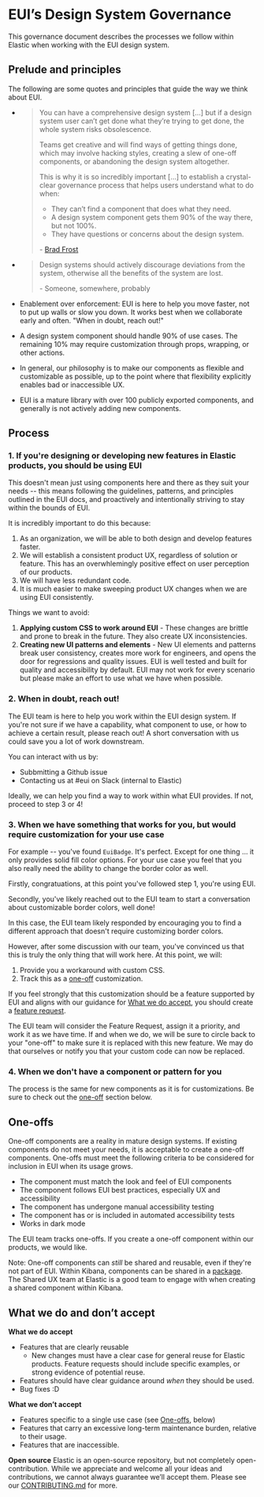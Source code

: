 # EUI’s Design System Governance

This governance document describes the processes we follow within Elastic when working with the EUI design system.

## Prelude and principles

The following are some quotes and principles that guide the way we think about EUI.

-  > You can have a comprehensive design system [...] but if a design system user can’t get done what they’re trying to get done, the whole system risks obsolescence.
   >
   > Teams get creative and will find ways of getting things done, which may involve hacking styles, creating a slew of one-off components, or abandoning the design system altogether.
   >
   > This is why it is so incredibly important [...] to establish a crystal-clear governance process that helps users understand what to do when:
   >
   > - They can’t find a component that does what they need.
   > - A design system component gets them 90% of the way there, but not 100%.
   > - They have questions or concerns about the design system.
   >
   > \- [Brad Frost](https://bradfrost.com/blog/post/a-design-system-governance-process/)

- > Design systems should actively discourage deviations from the system, otherwise all the benefits of the system are lost.
  > 
  > \- Someone, somewhere, probably


- Enablement over enforcement: EUI is here to help you move faster, not to put up walls or slow you down. It works best when we collaborate early and often. "When in doubt, reach out!"

- A design system component should handle 90% of use cases. The remaining 10% may require customization through props, wrapping, or other actions.

- In general, our philosophy is to make our components as flexible and customizable as possible, up to the point where that flexibility explicitly enables bad or inaccessible UX.

- EUI is a mature library with over 100 publicly exported components, and generally is not actively adding new components.


## Process

### 1. If you're designing or developing new features in Elastic products, you should be using EUI

This doesn't mean just using components here and there as they suit your needs -- this means following the guidelines, patterns, and principles outlined in the EUI docs, and proactively and intentionally striving to stay within the bounds of EUI.

It is incredibly important to do this because:

1. As an organization, we will be able to both design and develop features faster.
2. We will establish a consistent product UX, regardless of solution or feature. This has an overwhlemingly positive effect on user perception of our products.
3. We will have less redundant code.
4. It is much easier to make sweeping product UX changes when we are using EUI consistently.

Things we want to avoid:
1. **Applying custom CSS to work around EUI** - These changes are brittle and prone to break in the future. They also create UX inconsistencies.
2. **Creating new UI patterns and elements** - New UI elements and patterns break user consistency, creates more work for engineers, and opens the door for regressions and quality issues. EUI is well tested and built for quality and accessibility by default. EUI may not work for every scenario but please make an effort to use what we have when possible.

### 2. When in doubt, reach out!

The EUI team is here to help you work within the EUI design system. If you're not sure if we have a capability, what component to use, or how to achieve a certain result, please reach out! A short conversation with us could save you a lot of work downstream.

You can interact with us by:
- Subbmitting a Github issue
- Contacting us at #eui on Slack (internal to Elastic)

Ideally, we can help you find a way to work within what EUI provides. If not, proceed to step 3 or 4!

### 3. When we have something that works for you, but would require customization for your use case

For example -- you've found `EuiBadge`. It's perfect. Except for one thing ... it only provides solid fill color options. For your use case you feel that you also really need the ability to change the border color as well.

Firstly, congratuations, at this point you've followed step 1, you're using EUI.

Secondly, you've likely reached out to the EUI team to start a conversation about customizable border colors, well done!

In this case, the EUI team likely responded by encouraging you to find a different approach that doesn't require customizing border colors.

However, after some discussion with our team, you've convinced us that this is truly the only thing that will work here. At this point, we will:

1. Provide you a workaround with custom CSS.
2. Track this as a [one-off](#one-offs) customization.

If you feel strongly that this customization should be a feature supported by EUI and aligns with our guidance for [What we do accept](#what-we-do-and-dont-accept), you should create a [feature request](https://github.com/elastic/eui/issues/new?assignees=&labels=feature+request&projects=&template=feature_request.md&title=).

The EUI team will consider the Feature Request, assign it a priority, and work it as we have time. If and when we do, we will be sure to circle back to your "one-off" to make sure it is replaced with this new feature. We may do that ourselves or notify you that your custom code can now be replaced.

### 4. When we don't have a component or pattern for you

The process is the same for new components as it is for customizations. Be sure to check out the [one-off](#one-offs) section below.

## One-offs

One-off components are a reality in mature design systems. If existing components do not meet your needs, it is acceptable to create a one-off components. One-offs must meet the following criteria to be considered for inclusion in EUI when its usage grows.
- The component must match the look and feel of EUI components
- The component follows EUI best practices, especially UX and accessibility
- The component has undergone manual accessibility testing
- The component has or is included in automated accessibility tests
- Works in dark mode

The EUI team tracks one-offs. If you create a one-off component within our products, we would like.

Note: One-off components can *still* be shared and reusable, even if they're not part of EUI. Within Kibana, components can be shared in a [package](https://github.com/elastic/kibana/tree/main/packages). The Shared UX team at Elastic is a good team to engage with when creating a shared component within Kibana.

## What we do and don’t accept

**What we do accept**
- Features that are clearly reusable
  - New changes must have a clear case for general reuse for Elastic products. Feature requests should include specific examples, or strong evidence of potential reuse.
- Features should have clear guidance around *when* they should be used.
- Bug fixes :D

**What we don’t accept**
- Features specific to a single use case (see [One-offs](#one-offs), below)
- Features that carry an excessive long-term maintenance burden, relative to their usage.
- Features that are inaccessible.

**Open source**
Elastic is an open-source repository, but not completely open-contribution. While we appreciate and welcome all your ideas and contributions, we cannot always guarantee we’ll accept them. Please see our [CONTRIBUTING.md](./wiki/contributing-to-eui/README.md) for more.

